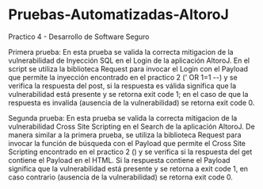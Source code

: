 # Pruebas-Automatizadas-AltoroJ
Practico 4 - Desarrollo de Software Seguro

Primera prueba:
En esta prueba se valida la correcta mitigacion de la vulnerabilidad de Inyección SQL en el Login de la aplicación AltoroJ. En el script se utiliza la biblioteca Request para invocar el Login con el Payload que permite la inyección encontrado en el practico 2 (' OR 1=1 --) y se verifica la respuesta del post, si la respuesta es válida significa que la vulnerabilidad está presente y se retorna exit code 1; en el caso de que la respuesta es invalida (ausencia de la vulnerabilidad) se retorna exit code 0.

Segunda prueba:
En esta prueba se valida la correcta mitigacion de la vulnerabilidad Cross Site Scripting en el Search de la aplicación AltoroJ. De manera similar a la primera prueba, se utiliza la biblioteca Request para invocar la función de búsqueda con el Payload que permite el Cross Site Scripting encontrado en el practico 2 (<script>alert('Exitoso') ;</script>) y se verifica si la respuesta del get contiene el Payload en el HTML. Si la respuesta contiene el Payload significa que la vulnerabilidad está presente y se retorna a exit code 1, en caso contrario (ausencia de la vulnerabilidad) se retorna exit code 0.
